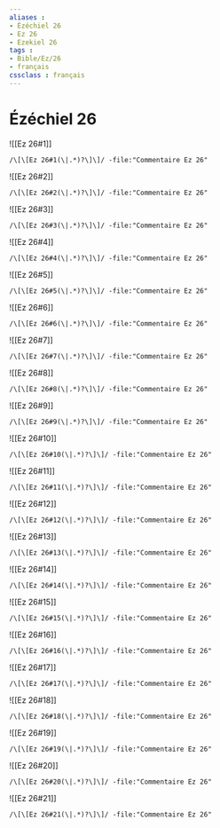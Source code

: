 ```yaml
---
aliases : 
- Ézéchiel 26
- Ez 26
- Ezekiel 26
tags : 
- Bible/Ez/26
- français
cssclass : français
---
```


# Ézéchiel 26

![[Ez 26#1]]

```query
/\[\[Ez 26#1(\|.*)?\]\]/ -file:"Commentaire Ez 26"
```

![[Ez 26#2]]

```query
/\[\[Ez 26#2(\|.*)?\]\]/ -file:"Commentaire Ez 26"
```

![[Ez 26#3]]

```query
/\[\[Ez 26#3(\|.*)?\]\]/ -file:"Commentaire Ez 26"
```

![[Ez 26#4]]

```query
/\[\[Ez 26#4(\|.*)?\]\]/ -file:"Commentaire Ez 26"
```

![[Ez 26#5]]

```query
/\[\[Ez 26#5(\|.*)?\]\]/ -file:"Commentaire Ez 26"
```

![[Ez 26#6]]

```query
/\[\[Ez 26#6(\|.*)?\]\]/ -file:"Commentaire Ez 26"
```

![[Ez 26#7]]

```query
/\[\[Ez 26#7(\|.*)?\]\]/ -file:"Commentaire Ez 26"
```

![[Ez 26#8]]

```query
/\[\[Ez 26#8(\|.*)?\]\]/ -file:"Commentaire Ez 26"
```

![[Ez 26#9]]

```query
/\[\[Ez 26#9(\|.*)?\]\]/ -file:"Commentaire Ez 26"
```

![[Ez 26#10]]

```query
/\[\[Ez 26#10(\|.*)?\]\]/ -file:"Commentaire Ez 26"
```

![[Ez 26#11]]

```query
/\[\[Ez 26#11(\|.*)?\]\]/ -file:"Commentaire Ez 26"
```

![[Ez 26#12]]

```query
/\[\[Ez 26#12(\|.*)?\]\]/ -file:"Commentaire Ez 26"
```

![[Ez 26#13]]

```query
/\[\[Ez 26#13(\|.*)?\]\]/ -file:"Commentaire Ez 26"
```

![[Ez 26#14]]

```query
/\[\[Ez 26#14(\|.*)?\]\]/ -file:"Commentaire Ez 26"
```

![[Ez 26#15]]

```query
/\[\[Ez 26#15(\|.*)?\]\]/ -file:"Commentaire Ez 26"
```

![[Ez 26#16]]

```query
/\[\[Ez 26#16(\|.*)?\]\]/ -file:"Commentaire Ez 26"
```

![[Ez 26#17]]

```query
/\[\[Ez 26#17(\|.*)?\]\]/ -file:"Commentaire Ez 26"
```

![[Ez 26#18]]

```query
/\[\[Ez 26#18(\|.*)?\]\]/ -file:"Commentaire Ez 26"
```

![[Ez 26#19]]

```query
/\[\[Ez 26#19(\|.*)?\]\]/ -file:"Commentaire Ez 26"
```

![[Ez 26#20]]

```query
/\[\[Ez 26#20(\|.*)?\]\]/ -file:"Commentaire Ez 26"
```

![[Ez 26#21]]

```query
/\[\[Ez 26#21(\|.*)?\]\]/ -file:"Commentaire Ez 26"
```

